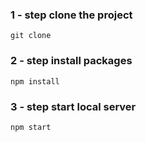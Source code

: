 ### 1 - step clone the project

    git clone

### 2 - step install packages

    npm install

### 3 - step start local server

    npm start
